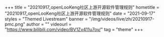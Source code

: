 +++
    title = "20210917_openLooKeng社区上游开源软件管理规则"
    hometitle = "20210917_openLooKeng社区上游开源软件管理规则"
    date = "2021-09-17"
    styles = "Themed Livestream"
    banner = "/img/videos/live/zh/20210917-pmc.png"
    author = ""
    videourl = "https://www.bilibili.com/video/BV1Zv411u7ov/" 
    tag = "theme"
+++